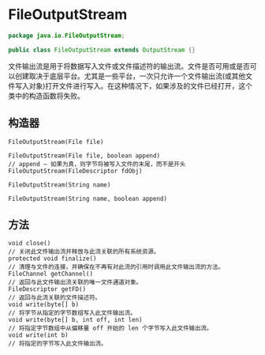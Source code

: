 # FileOutputStream

```java
package java.io.FileOutputStream;

public class FileOutputStream extends OutputStream {}
```

文件输出流是用于将数据写入文件或文件描述符的输出流。文件是否可用或是否可以创建取决于底层平台。尤其是一些平台，一次只允许一个文件输出流(或其他文件写入对象)打开文件进行写入。在这种情况下，如果涉及的文件已经打开，这个类中的构造函数将失败。

## 构造器

```text
FileOutputStream(File file)

FileOutputStream(File file, boolean append)
// append – 如果为真，则字节将被写入文件的末尾，而不是开头
FileOutputStream(FileDescriptor fdObj)

FileOutputStream(String name)

FileOutputStream(String name, boolean append)
```

## 方法

```text
void close()
// 关闭此文件输出流并释放与此流关联的所有系统资源。
protected void finalize()
// 清理与文件的连接，并确保在不再有对此流的引用时调用此文件输出流的方法。
FileChannel getChannel()
// 返回与此文件输出流关联的唯一文件通道对象。
FileDescriptor getFD()
// 返回与此流关联的文件描述符。
void write(byte[] b)
// 将字节从指定的字节数组写入此文件输出流。
void write(byte[] b, int off, int len)
// 将指定字节数组中从偏移量 off 开始的 len 个字节写入此文件输出流。
void write(int b)
// 将指定的字节写入此文件输出流。
```
